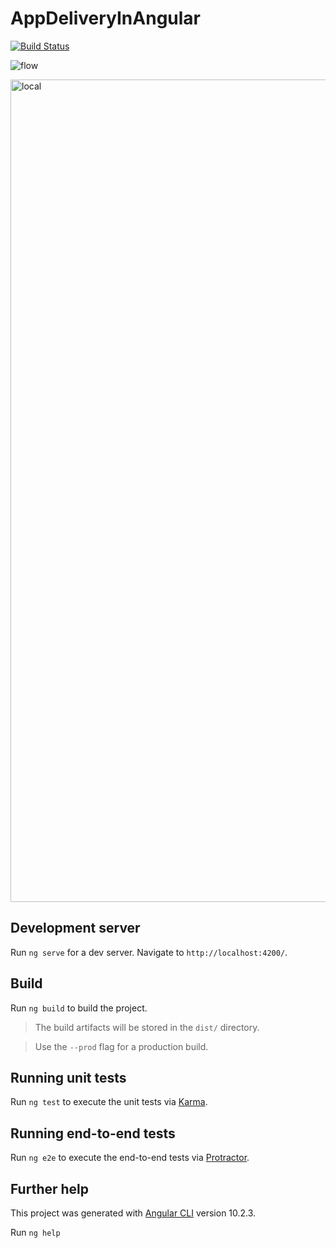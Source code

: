 # AppDeliveryInAngular

[![Build Status](https://travis-ci.com/hideikey/app-delivery-in-angular.svg?branch=master)](https://travis-ci.com/hideikey/app-delivery-in-angular)

![flow](https://user-images.githubusercontent.com/4133600/111890560-3ffe6300-89c9-11eb-8aa6-1571242982f2.gif)

<img width="1316" alt="local" src="https://user-images.githubusercontent.com/4133600/111890662-64a70a80-89ca-11eb-9d93-77cadc5689d0.png">

## Development server

Run `ng serve` for a dev server. Navigate to `http://localhost:4200/`.

## Build

Run `ng build` to build the project.

> The build artifacts will be stored in the `dist/` directory.

> Use the `--prod` flag for a production build.

## Running unit tests

Run `ng test` to execute the unit tests via [Karma](https://karma-runner.github.io).

## Running end-to-end tests

Run `ng e2e` to execute the end-to-end tests via [Protractor](http://www.protractortest.org/).

## Further help

This project was generated with [Angular CLI](https://github.com/angular/angular-cli) version 10.2.3.

Run `ng help`

